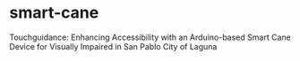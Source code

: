 # smart-cane
Touchguidance: Enhancing Accessibility with an Arduino-based Smart Cane Device for Visually Impaired in San Pablo City of Laguna
